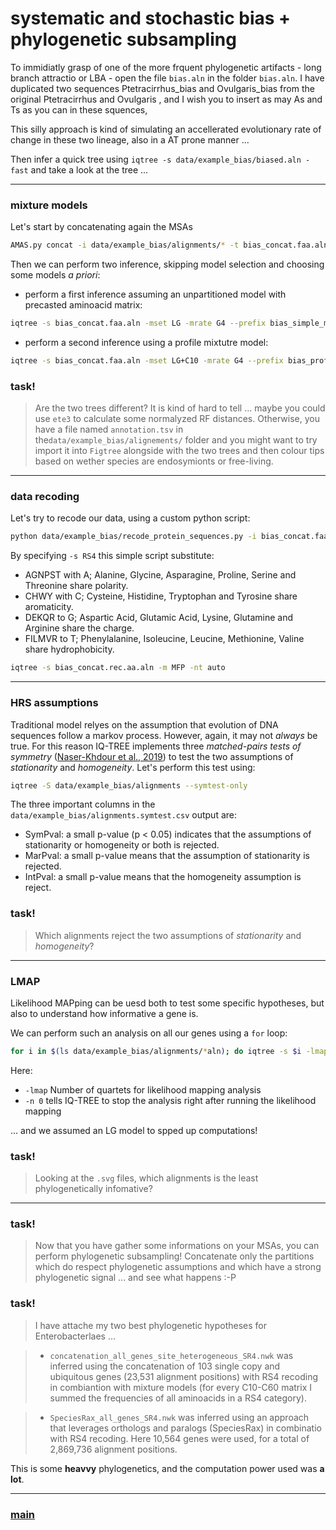 # systematic and stochastic bias + phylogenetic subsampling

To immidiatly grasp of one of the more frquent phylogenetic artifacts - long branch attractio or LBA - open the file ```bias.aln``` in the folder ```bias.aln```. I have duplicated two sequences Ptetracirrhus_bias and Ovulgaris_bias from the original Ptetracirrhus and Ovulgaris , and I wish you to insert as may As and Ts as you can in these squences,


This silly approach is kind of simulating an accellerated evolutionary rate of change in these two lineage, also in a AT prone manner ... 


Then infer a quick tree using ```iqtree -s data/example_bias/biased.aln -fast``` and take a look at the tree ...

---

### mixture models

Let's start by concatenating again the MSAs

```bash
AMAS.py concat -i data/example_bias/alignments/* -t bias_concat.faa.aln -f fasta -d aa -fast
```

Then we can perform two inference, skipping model selection and choosing some models _a priori_:

- perform a first inference assuming an unpartitioned model with precasted aminoacid matrix:

```bash
iqtree -s bias_concat.faa.aln -mset LG -mrate G4 --prefix bias_simple_model -nt auto -fast
```

- perform a second inference using a profile mixtutre model:

```bash
iqtree -s bias_concat.faa.aln -mset LG+C10 -mrate G4 --prefix bias_profile_mixt -nt auto -fast
```

### task!

> Are the two trees different? It is kind of hard to tell ... maybe you could use ```ete3``` to calculate some normalyzed RF distances. Otherwise, you have a file named ```annotation.tsv``` in the```data/example_bias/alignements/``` folder and you might want to try import it into ```Figtree``` alongside with the two trees and then colour tips based on wether species are endosymionts or free-living.

---

### data recoding

Let's try to recode our data, using a custom python script:

```bash
python data/example_bias/recode_protein_sequences.py -i bias_concat.faa.aln -o ../../bias_concat.rec.aln -s RS4
```

By specifying ```-s RS4``` this simple script substitute:

- AGNPST with A; Alanine, Glycine, Asparagine, Proline, Serine and Threonine share polarity.
- CHWY with C; Cysteine, Histidine, Tryptophan and Tyrosine share aromaticity.
- DEKQR to G; Aspartic Acid, Glutamic Acid, Lysine, Glutamine and Arginine share the charge.
- FILMVR to T; Phenylalanine, Isoleucine, Leucine, Methionine, Valine share hydrophobicity.

```bash
iqtree -s bias_concat.rec.aa.aln -m MFP -nt auto
```

---

### HRS assumptions

Traditional model relyes on the assumption that evolution of DNA sequences follow a markov process. However, again, it may not *always* be true. For this reason IQ-TREE implements three *matched-pairs tests of symmetry* ([Naser-Khdour et al., 2019](https://academic.oup.com/gbe/article/11/12/3341/5571717)) to test the two assumptions of *stationarity* and *homogeneity*. Let's perform this test using:

```bash
iqtree -S data/example_bias/alignments --symtest-only
```

The three important columns in the ```data/example_bias/alignments.symtest.csv``` output are:

- SymPval: a small p-value (p < 0.05) indicates that the assumptions of stationarity or homogeneity or both is rejected.
- MarPval: a small p-value means that the assumption of stationarity is rejected.
- IntPval: a small p-value means that the homogeneity assumption is reject. 

### task!

> Which alignments reject the two assumptions of *stationarity* and *homogeneity*?

---

### LMAP

Likelihood MAPping can be uesd both to test some specific hypotheses, but also to understand how informative a gene is.

We can perform such an analysis on all our genes using a ```for``` loop:

```bash
for i in $(ls data/example_bias/alignments/*aln); do iqtree -s $i -lmap 5000 -n 0 -m LG; done
```
Here: 

- ```-lmap``` Number of quartets for likelihood mapping analysis
- ```-n 0``` tells IQ-TREE to stop the analysis right after running the likelihood mapping

... and we assumed an LG model to spped up computations!

### task!

> Looking at the ```.svg``` files, which alignments is the least phylogenetically infomative?

---

### task!

> Now that you have gather some informations on your MSAs, you can perform phylogenetic subsampling! Concatenate only the partitions which do respect phylogenetic assumptions and which have a strong phylogenetic signal ... and see what happens :-P

### task!

> I have attache my two best phylogenetic hypotheses for Enterobacterlaes ... 

> - ```concatenation_all_genes_site_heterogeneous_SR4.nwk``` was inferred using the concatenation of 103 single copy and ubiquitous genes (23,531 alignment positions) with RS4 recoding in combiantion with mixture models (for every C10-C60 matrix I summed the frequencies of all aminoacids in a RS4 category). 

> - ```SpeciesRax_all_genes_SR4.nwk``` was inferred using an approach that leverages orthologs and paralogs (SpeciesRax) in combinatio with RS4 recoding. Here 10,564 genes were used,  for a total of 2,869,736 alignment positions.

This is some __heavvy__ phylogenetics, and the computation power used was __a lot__.

---

### [main](https://github.com/for-giobbe/MP25/tree/main)
